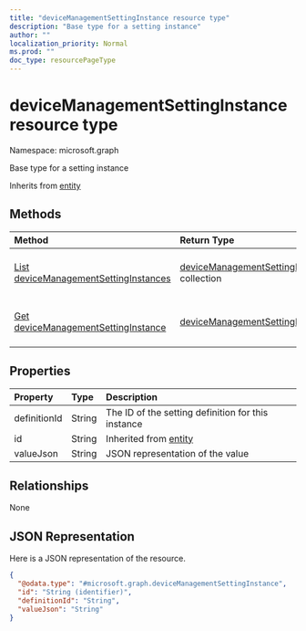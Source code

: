 ```yaml
---
title: "deviceManagementSettingInstance resource type"
description: "Base type for a setting instance"
author: ""
localization_priority: Normal
ms.prod: ""
doc_type: resourcePageType
---
```


# deviceManagementSettingInstance resource type


Namespace: microsoft.graph

Base type for a setting instance


Inherits from [entity](../resources/entity.md)

## Methods
|Method|Return Type|Description|
|:---|:---|:---|
|[List deviceManagementSettingInstances](../api/devicemanagementsettinginstance-list.md)|[deviceManagementSettingInstance](../resources/devicemanagementsettinginstance.md) collection|List properties and relationships of the [deviceManagementSettingInstance](../resources/devicemanagementsettinginstance.md) objects.|
|[Get deviceManagementSettingInstance](../api/devicemanagementsettinginstance-get.md)|[deviceManagementSettingInstance](../resources/devicemanagementsettinginstance.md)|Read properties and relationships of the [deviceManagementSettingInstance](../resources/devicemanagementsettinginstance.md) object.|

## Properties
|Property|Type|Description|
|:---|:---|:---|
|definitionId|String|The ID of the setting definition for this instance|
|id|String| Inherited from [entity](../resources/entity.md)|
|valueJson|String|JSON representation of the value|

## Relationships
None

## JSON Representation
Here is a JSON representation of the resource.
<!-- {
  "blockType": "resource",
  "keyProperty": "id",
  "@odata.type": "microsoft.graph.deviceManagementSettingInstance",
  "baseType": "microsoft.graph.entity",
  "openType": false
}
-->
``` json
{
  "@odata.type": "#microsoft.graph.deviceManagementSettingInstance",
  "id": "String (identifier)",
  "definitionId": "String",
  "valueJson": "String"
}
```


